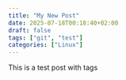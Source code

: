 ```yaml
---
title: "My New Post"
date: 2025-07-18T00:18:40+02:00
draft: false
tags: ["git", "test"]
categories: ["Linux"]
---
```


This is a test post with tags
